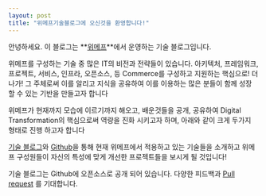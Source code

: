 ```yaml
---
layout: post
title: "위메프기술블로그에 오신것을 환영합니다!"
---
```


안녕하세요. 
이 블로그는 **[위메프](http://www.wemakeprice.com/)**에서 운영하는 기술 블로그입니다.

위메프를 구성하는 기술 중 많은 IT의 비전과 전략들이 있습니다.  아키텍처, 프레임워크, 프로젝트, 서비스, 인프라, 오픈소스, 등 Commerce를 구성하고 지원하는 핵심으로! 더 나가! 그 주체로써 이를 알리고 지식을 공유하여 이를 이용하는 많은 분들이 함께 성장 할 수 있는 기반을 만들고자 합니다

위메프가 현재까지 모습에 이르기까지 해오고, 배운것들을 공개, 공유하여 Digital Transformation의 핵심으로써 역량을 진화 시키고자 하며, 아래와 같이 크게 두가지 형태로 진행 하고자 합니다

[기술 블로그](https://github.com)와 [Github](https://github.com)을 통해 현재 위메프에서 적용하고 있는 기술들을 소개하고 위메프 구성원들이 자신의 특성에 맞게 개선한 프로젝트들을 보시게 될 것입니다! 


기술 블로그는 Github에 오픈소스로 공개 되어 있습니다. 다양한 피드백과 [Pull request](https://help.github.com/articles/about-pull-requests/) 를 기대합니다.


